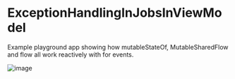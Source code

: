 # ExceptionHandlingInJobsInViewModel
Example playground app showing how mutableStateOf, MutableSharedFlow and flow all work reactively with for events.

![image](https://user-images.githubusercontent.com/5157474/197330232-24f3b280-2b1f-4009-a5f1-67ea99f91a9c.png)
